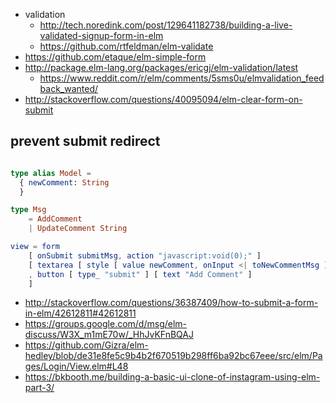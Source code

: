 - validation
  - http://tech.noredink.com/post/129641182738/building-a-live-validated-signup-form-in-elm
  - https://github.com/rtfeldman/elm-validate
- https://github.com/etaque/elm-simple-form
- http://package.elm-lang.org/packages/ericgj/elm-validation/latest
  - https://www.reddit.com/r/elm/comments/5sms0u/elmvalidation_feedback_wanted/
- http://stackoverflow.com/questions/40095094/elm-clear-form-on-submit

## prevent submit redirect

```elm

type alias Model =
  { newComment: String
  }

type Msg
    = AddComment
    | UpdateComment String

view = form
    [ onSubmit submitMsg, action "javascript:void(0);" ]
    [ textarea [ style [ value newComment, onInput <| toNewCommentMsg ] []
    , button [ type_ "submit" ] [ text "Add Comment" ]
    ]
```

- http://stackoverflow.com/questions/36387409/how-to-submit-a-form-in-elm/42612811#42612811
- https://groups.google.com/d/msg/elm-discuss/W3X_m1mE70w/_HhJvKFnBQAJ
- https://github.com/Gizra/elm-hedley/blob/de31e8fe5c9b4b2f670519b298ff6ba92bc67eee/src/elm/Pages/Login/View.elm#L48
- https://bkbooth.me/building-a-basic-ui-clone-of-instagram-using-elm-part-3/
